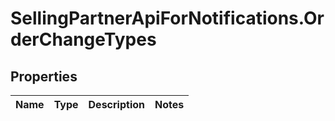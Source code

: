 # SellingPartnerApiForNotifications.OrderChangeTypes

## Properties
Name | Type | Description | Notes
------------ | ------------- | ------------- | -------------


